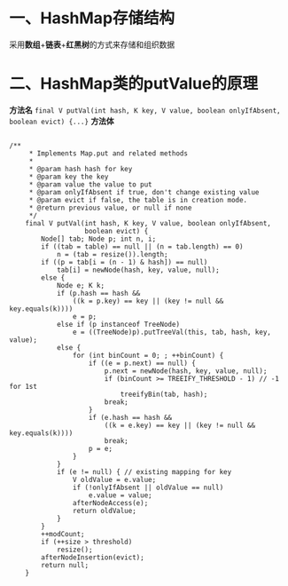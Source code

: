 <h1>一、HashMap存储结构</h1>     采用<b>数组</b>+<b>链表</b>+<b>红黑树</b>的方式来存储和组织数据<h1> 二、HashMap类的putValue的原理</h1>     <b>方法名</b>  <code>final V putVal(int hash, K key, V value, boolean onlyIfAbsent, boolean evict) {...}</code>       <b>方法体</b>  <pre><code>/**     * Implements Map.put and related methods     *     * @param hash hash for key     * @param key the key     * @param value the value to put     * @param onlyIfAbsent if true, don't change existing value     * @param evict if false, the table is in creation mode.     * @return previous value, or null if none     */    final V putVal(int hash, K key, V value, boolean onlyIfAbsent,                   boolean evict) {        Node<K,V>[] tab; Node<K,V> p; int n, i;        if ((tab = table) == null || (n = tab.length) == 0)            n = (tab = resize()).length;        if ((p = tab[i = (n - 1) & hash]) == null)            tab[i] = newNode(hash, key, value, null);        else {            Node<K,V> e; K k;            if (p.hash == hash &&                ((k = p.key) == key || (key != null && key.equals(k))))                e = p;            else if (p instanceof TreeNode)                e = ((TreeNode<K,V>)p).putTreeVal(this, tab, hash, key, value);            else {                for (int binCount = 0; ; ++binCount) {                    if ((e = p.next) == null) {                        p.next = newNode(hash, key, value, null);                        if (binCount >= TREEIFY_THRESHOLD - 1) // -1 for 1st                            treeifyBin(tab, hash);                        break;                    }                    if (e.hash == hash &&                        ((k = e.key) == key || (key != null && key.equals(k))))                        break;                    p = e;                }            }            if (e != null) { // existing mapping for key                V oldValue = e.value;                if (!onlyIfAbsent || oldValue == null)                    e.value = value;                afterNodeAccess(e);                return oldValue;            }        }        ++modCount;        if (++size > threshold)            resize();        afterNodeInsertion(evict);        return null;    }</code></pre>